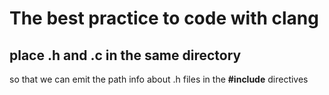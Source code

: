 The best practice to code with clang
====================================

place .h and .c in the same directory
-------------------------------------

so that we can emit the path info about .h files in the **#include** directives
